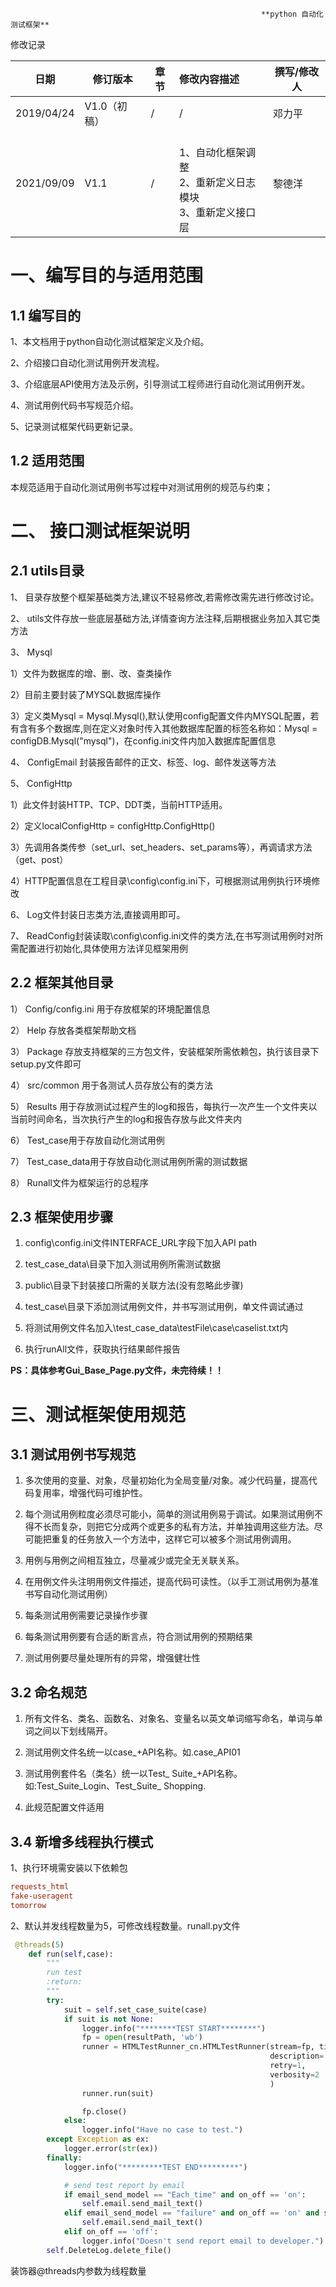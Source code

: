                                                             **python 自动化测试框架**

修改记录

|    日期    | 修订版本     | 章节 | 修改内容描述                                                 | 撰写/修改人 |
| :--------: | ------------ | ---- | :----------------------------------------------------------- | ----------- |
| 2019/04/24 | V1.0（初稿） | /    | /                                                            | 邓力平        |
| 2021/09/09 | V1.1         | /    | <br />1、自动化框架调整<br />  2、重新定义日志模块 <br />3、重新定义接口层  <br /> | 黎德洋        |

# 一、编写目的与适用范围

## 1.1    编写目的

1、本文档用于python自动化测试框架定义及介绍。

2、介绍接口自动化测试用例开发流程。

3、介绍底层API使用方法及示例，引导测试工程师进行自动化测试用例开发。

4、测试用例代码书写规范介绍。

5、记录测试框架代码更新记录。

## 1.2    适用范围

本规范适用于自动化测试用例书写过程中对测试用例的规范与约束；

# 二、 接口测试框架说明

## 2.1    utils目录

1、 目录存放整个框架基础类方法,建议不轻易修改,若需修改需先进行修改讨论。

2、 utils文件存放一些底层基础方法,详情查询方法注释,后期根据业务加入其它类方法

3、 Mysql

 1）文件为数据库的增、删、改、查类操作

 2）目前主要封装了MYSQL数据库操作

 3）定义类Mysql = Mysql.Mysql(),默认使用config配置文件内MYSQL配置，若有含有多个数据库,则在定义对象时传入其他数据库配置的标签名称如：Mysql = configDB.Mysql("mysql")，在config.ini文件内加入数据库配置信息

4、 ConfigEmail 封装报告邮件的正文、标签、log、邮件发送等方法

5、 ConfigHttp

1）此文件封装HTTP、TCP、DDT类，当前HTTP适用。

2）定义localConfigHttp = configHttp.ConfigHttp()

3）先调用各类传参（set_url、set_headers、set_params等），再调请求方法（get、post）

4）HTTP配置信息在工程目录\config\config.ini下，可根据测试用例执行环境修改

6、 Log文件封装日志类方法,直接调用即可。

7、 ReadConfig封装读取\config\config.ini文件的类方法,在书写测试用例时对所需配置进行初始化,具体使用方法详见框架用例


## 2.2 框架其他目录

1） Config/config.ini 用于存放框架的环境配置信息

2） Help 存放各类框架帮助文档

3） Package 存放支持框架的三方包文件，安装框架所需依赖包，执行该目录下setup.py文件即可

4） src/common 用于各测试人员存放公有的类方法

5） Results 用于存放测试过程产生的log和报告，每执行一次产生一个文件夹以当前时间命名，当次执行产生的log和报告存放与此文件夹内

6） Test_case用于存放自动化测试用例

7） Test_case_data用于存放自动化测试用例所需的测试数据

8） Runall文件为框架运行的总程序

## 2.3 框架使用步骤

1)   config\config.ini文件INTERFACE_URL字段下加入API path

2)   test_case_data\目录下加入测试用例所需测试数据

3)   public\目录下封装接口所需的关联方法(没有忽略此步骤)

4)   test_case\目录下添加测试用例文件，并书写测试用例，单文件调试通过

5)   将测试用例文件名加入\test_case_data\testFile\case\caselist.txt内

6)   执行runAll文件，获取执行结果邮件报告


**PS：具体参考Gui_Base_Page.py文件，未完待续！！**

 

# 三、测试框架使用规范

## 3.1    测试用例书写规范

1)   多次使用的变量、对象，尽量初始化为全局变量/对象。减少代码量，提高代码复用率，增强代码可维护性。

2)   每个测试用例粒度必须尽可能小，简单的测试用例易于调试。如果测试用例不得不长而复杂，则把它分成两个或更多的私有方法，并单独调用这些方法。尽可能把重复的任务放入一个方法中，这样它可以被多个测试用例调用。

3)   用例与用例之间相互独立，尽量减少或完全无关联关系。

4)   在用例文件头注明用例文件描述，提高代码可读性。（以手工测试用例为基准书写自动化测试用例）

5)   每条测试用例需要记录操作步骤

6)   每条测试用例要有合适的断言点，符合测试用例的预期结果

7)   测试用例要尽量处理所有的异常，增强健壮性

## 3.2    命名规范

1)   所有文件名、类名、函数名、对象名、变量名以英文单词缩写命名，单词与单词之间以下划线隔开。

2)   测试用例文件名统一以case_+API名称。如.case_API01

3)   测试用例套件名（类名）统一以Test_ Suite_+API名称。如:Test_Suite_Login、Test_Suite_ Shopping.

4)   此规范配置文件适用


## 3.4  新增多线程执行模式

1、执行环境需安装以下依赖包

```ini
requests_html
fake-useragent
tomorrow
```

2、默认并发线程数量为5，可修改线程数量。runall.py文件

```python
 @threads(5)
    def run(self,case):
        """
        run test
        :return:
        """
        try:
            suit = self.set_case_suite(case)
            if suit is not None:
                logger.info("********TEST START********")
                fp = open(resultPath, 'wb')
                runner = HTMLTestRunner_cn.HTMLTestRunner(stream=fp, title='接口测试报告',
                                                          description='Test Description',
                                                          retry=1,
                                                          verbosity=2
                                                          )
                runner.run(suit)

                fp.close()
            else:
                logger.info("Have no case to test.")
        except Exception as ex:
            logger.error(str(ex))
        finally:
            logger.info("*********TEST END*********")

            # send test report by email
            if email_send_model == "Each_time" and on_off == 'on':
                self.email.send_mail_text()
            elif email_send_model == "failure" and on_off == 'on' and self.email.Judge_Report_Failure() == True:
                self.email.send_mail_text()
            elif on_off == 'off':
                logger.info("Doesn't send report email to developer.")
        self.DeleteLog.delete_file()
```

装饰器@threads内参数为线程数量